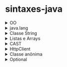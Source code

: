 # sintaxes-java
 <details>
  <summary>OO</summary>
  
  ### Invocando o contrutor da classe pai

 - Em algumas situações é necessário reaproveitar um construtor já declarado em uma classe pai e para explicar como reaproveitar irei demonstrar um situação.
 
 - Temos a classe abstrata Brasileiro que possui seus atributos como final e também tem seu método construtor.A partir da classe Brasileiro, podemos construit outras classes como Pernambucano,Carioca e Amazonense,no entanto os atributos de Brasileiro são finais e só podem ter valores atribuidos no momento de sua declaração.Sendo assim, uma forma de poder modificar o valor desses atributos em outras classes é reaproveitando o método construtor da classe pai.Para fazer isso, basta chamar o método construto da classe matriz com o ´super´, os valores serão recebidos por meio dos parâmetros do método construtor da classe filha.

```java
public abstract Brasileiro{

  private final String nome;
  private final String cpf;
  private final String rg;
  
  public Brasileiro(String nome, String cpf, String rg){
    this.nome = nome;
    this.cpf = cpf;
    this.rg = rg;
  }
}
```
```java
public class Pernambucano extends Brasileiro{

  public Pernambucano(String nome, String cpf, String rg){
    super(nome, cpf, rg);
  }
}
```
### Visibilidade dos métodos

 - Métodos privados são necessários em situações em que parte da lógica de um processo tem um carater mais sigiloso a regra de negócio.
 - `Exemplo`: Temos as classes `Produto` e `Fatura`, a classe Fatura possui o objetivo de calcular os descontos e impostos de uma lista de produtos.Dentro da Fatura, existe o método `calcularTotalAPagar` e esse método chama os métodos privados que `possuem as fórmulas para calcular o Desconto e os impostos`.Dessa forma, o único caminho para chamar os métodos privados é de forma indireta e por meio de um método público.

  
 </details>
 <details>
  <summary>java.lang</summary>
  <details>
   <summary>Classe Object</summary>
   
   ## Classe Object
   - É a superclasse de todas as classes em java e é definida no pacote java.lang.Isso significa que todas as  classes em java herdam a classe Object.

   ### Métodos importantes da classe
   #### equals
   - Este método é usado para comparar se dois objetos são iguais em termos de conteúdo.
   - Por padrão, a comparação desse método é a referência da memória e para comparar o conteúdo, é necessário sobrescrever o método.
   - o método equals não pode ser usado diretamente com tipos primitivos em Java, pois ele é um método de objetos e tipos primitivos não são objetos.
   ```C#
    package Exercicios;

    import java.util.Objects;

    public class App3 {
    private String a;
    private String b;

    public void compare(String a, String b) {
        if(a.equals(b)){
            System.out.println("a é igual a b");
        }else{
            System.out.println("a não é igual a b");
        }

    }

    @Override
    public boolean equals(Object o) {
        if (this == o) return true;
        if (o == null || getClass() != o.getClass()) return false;
        App3 app3 = (App3) o;
        return a == app3.a && b == app3.b;
    }

    public static void main(String[] args) {
        App3 teste = new App3();
        teste.compare("bom dia","bom dia");
    }
}
   ```

  ## toString
  - Usado para retornar uma representação String de um objeto e seus atributos
  - O método não vem com essa funcionalidade por padrão e é necessário sobrescrever para ser possível utiliza-ló de uma forma alternativa.
  - O método não imprime,apenas faz a formatação de saída.
  ```C#
  package Exercicios;

  public class App4 {
    public String nome;
    public int idade;

    @Override
    public String toString() {
        return "App4{" +
                "nome='" + nome + '\'' +
                ", idade=" + idade +
                '}';
    }

    public static void main(String[] args) {
        App4 pessoa = new App4();
        pessoa.nome="Athos";
        pessoa.idade=22;
        System.out.println(pessoa.toString());

    }
}

  ```
  
  </details>
 </details>
 <details>
  <summary>Classe String</summary>
  
  ## Variáveis, armazenamento e Strings
  
  ### Atribuição literal de uma string 
   - Quando é feita a atribuição literal de uma string, a variável é armazenada em um Pool de strings.
   O pool de strings é a memória reservada que o java usa para guardar valores de forma única,
   Ou seja, caso exista duas variáveis com valores idênticos, as duas variáveis irão apontar para
   o mesmo valor no pool de strings e terão o mesmo endereço de memória.
   
   ```java
   String s1 = "Carlos";
   String s2 = "Ana";
   String s3 = "Carlos";
   String s4 = "Ana";
   String s5 = "Luiz";
   ```
  ![Captura de tela de 2023-10-18 19-35-23](https://github.com/AthosGustavo/sintaxes-java/assets/112649935/ed1b116f-7e41-4ebb-96d9-1e1a4b7930cb)

  ### Instânciação da classe String
   - Ao instânciar uma classe, a variável é tratada como um objeto na memória e possui endereço de memória único.

  ## Comparando Strings

  ### Comparando Strings com operador igual
   - O operador de igual é usado para comparar o endereço de memória e não os valores que estão associados a essa memória.

  ```java
    String nomeInstancia = new String("athos");
    String nomeInstanciaDois = new String("athos");
        
    if(nomeInstancia == nomeInstanciaDois){
    System.out.println("nomeInstancia == nomeInstanciaDois");
    }else{
      System.out.println("Não são iguais");  //nao sao iguais
    }
   ```

  ### Comparando Strings com equals()
   - equals compara os valores associados as variáveis

   ```java
    String nomeInstancia = new String("athos");
    String nomeInstanciaDois = new String("athos");
        
    if(nomeInstancia.equals(nomeInstanciaDois)){
    System.out.println("nomeInstancia == nomeInstanciaDois"); // São iguais
    }else{
      System.out.println("Não são iguais");  //nao sao iguais
    }
   ```

  ## Imutabilidade das Strings
   - As Strings são imutáveis, existe uma diferença entre reescrever o valor de uma String e mutar esse valor.Para reescrever basta literamente apagar o valor da String e colocar outro,por sua vez, a mutação é diferente.

  ### Mutação de String
   - Em um exemplo como esse asseguir não modificará o valor da variável nome, será necessário atribuir a mutação a outra variável e o valor antigo ainda continuará existindo.

  ```java
  String nome = "athos";
  String nomeAlterado = nome.toUpperCase();
  System.out.println(nomeAlterado);
  ```

  <details>
  <summary>Métodos String</summary>
   
   ## Métodos String
   
   ### length
   - Usado para retornar o tamanho de uma string ou array
   ```java
   String originalString = "Olá, Mundo!";
        
   int comprimento = originalString.length();
   System.out.println("Comprimento da string: " + comprimento);
   ```
    
  ### substring
  - Usada para extrair uma parte de uma string
  - Ex: substring(int beginIndex, int endIndex)

  ```java
  String originalString = "Olá, Mundo!";

  String substring = originalString.substring(0, 5);
  System.out.println("Substring: " + substring);
  
  ```
  ### concat
  - Usado para unir uma String a outra
  
  ```java
  String originalString = "Olá, Mundo!";

  String outraString = " Isso é um exemplo.";
  String concatenada = originalString.concat(outraString);
  System.out.println("String concatenada: " + concatenada);
  
  ```
    
  ### contains
  - Usado para verificar se uma string comtém uma determinada sequência

  ```java
  String frase = "Java é uma linguagem de programação poderosa.";

  // Verificando se a string contém uma sequência específica
  String sequencia = "linguagem";

  if (frase.contains(sequencia)) {
    System.out.println("A string contém a sequência: " + sequencia);
  } else {
    System.out.println("A string NÃO contém a sequência: " + sequencia);
  }
  ```
  ### replace
  - Usado para substituir caracteres em uma String
  - replace(oldChar, newChar);
  ```java
  String originalString = "Olá, Mundo!";

  String substituida = originalString.replace('o', 'X');
  System.out.println("String com substituição: " + substituida);
  ```
 
 </details> 
</details>
 

<details>
 <summary>Listas e Arrays</summary>
 <details>
  <summary>Arrays simples</summary>

   ## Arrays simples

### Regras dos arrays simples
 - estruturas estáticas
 - Não permiti alocação de valores de forma dinâmica
 - A sua capacidade não pode ser mudada após a declaração, exceto com gambiarras.
 - Não é possível declara um array vazio e após preenche-lo com a quantidade de valores que bem entender.Apenas é possível declara um array com uma capacidade x e após isso preencher com valores a sua campacidade x.

### Sintaxes de declaração de um array simples

**DECLARAÇÃO**

```
int[] numeros;
numeros = new int[capacidade]
```

**INICIALIZAÇÃO:APENAS EXISTE DUAS MANEIRAS DE INICIALIZAR UM ARRAY!**

Usando a palavra chave new
```
int[] numeros = new int[5];
```
alocando os valores na declaração
```
int[] numeros = {1, 2, 3, 4};
```
  
 </details>
 <details>
  <summary>ArrayList</summary>

   ## ArraysList

   ### Regras dos ArraysList
   - Podem crescer e diminuir dinâmicamente

   **DECLARAÇÃO**

   Declarando um array vazio
   ```
   ArrayList<String> listaDeNomes = new ArrayList<>();
   ```

   Declarando um ArrayList com elementos iniciais
   ```
   ArrayList<Integer> numeros = new ArrayList<>(Arrays.asList(1, 2, 3, 4, 5));

   ```
 </details>
</details>

<details>
 <summary>CAST</summary>
 
 ## Cast
 - O cast se baseia na conversão de um tipo de variável para o outro.

 ### cast implícito
 
 ```C#
 int numero = 3;
 double valor = numero;
 ```
 - Colocamos um valor da variável número (tipo int) na variável valor (tipo double) sem usar um cast explícito.Isso funciona,pois qualquer inteiro cabe dentro de um double, por esse motivo o compilador não exibe erro.
 ```C#
 double numeroDouble = 4.75;
 int numeroInt = (int) numeroDouble;
 ```
 - Nesse caso, é necessário fazer um cast explícito, pois um double não cabe um int.




 
</details>

<details>
 <summary>HttpClient</summary>
 
 ## Explicando as principais classes do HttpClient de uma forma simplificada.

 ### HttpClient
 - Responsável por abrir e enviar a solicitação.

 ### HttpRequest
 - Responsável por preparar os detalhes da solicitação, incluindo os métodos HTTP.
 - Define como a solicitação será formatada antes de seer enviada.

 ### HttpResponse
 - Responsável por receber a resposta da requisição
 - Contém informações sobre o código de status da resposta, os cabeçalhos da resposta e o corpo da resposta.
 - Permite  acessar e processar o conteúdo da resposta, como texto, JSON ou outros.

 ```java
 import java.net.URI;
 import java.net.http.HttpClient;
 import java.net.http.HttpRequest;
 import java.net.http.HttpResponse;
 import java.io.IOException;
 import java.net.http.HttpHeaders;

 public class Main {
     public static void main(String[] args) throws IOException, InterruptedException {

         String regiao = "Brasil";
         // HttpClient é uma classe abstrata e newHttpClient() é um método estático
         HttpClient httpClient = HttpClient.newHttpClient();

         String chaveApi = "8d477a13299a1dc90901fac477cc83d3";
         String apiUrl = "http://api.openweathermap.org/data/2.5/weather?q=" + regiao + "&appid=" + chaveApi;

         HttpRequest requisicao = HttpRequest.newBuilder()
             .uri(URI.create(apiUrl))
             .build();

         HttpResponse<String> resposta = httpClient.send(requisicao, HttpResponse.BodyHandlers.ofString());

         int statusCode = resposta.statusCode();
         String responseBody = resposta.body();

         System.out.println("Código de status: " + statusCode);
         System.out.println("Resposta do servidor:");
         System.out.println(responseBody);
     }
  }

 ```

</details>
<details>
 <summary>Classe anônima</summary>

 # Classe anônima
 - A classe anônima pode ser usada para obter métodos implementados em uma interface pelo motivo de desacoplamento de um método a partir de uma classe.Ao invés de implementar o método na classe, o método é implementado em uma interface.

 ## Situações onde é indicado o uso de uma classe anônima
 - Métodos simples e curtos que não são reutilizados e precisam ser flexíveis para serem usados em diferentes cenários.

 ## Situações onde não é indicado o uso de uma classe anônima
 - `Quando a implementação precisa ser reutilizada`
 - `Quando a implementação é complexa:` Se a implementação do método é complexa e contém muitas linhas de código, pode ser melhor criar uma classe separada.

 *EXEMPLO USANDO CLASSE ANÔNIMA*
 ```java
 public interface CalculosMontagemCarro{
  public void calculosMontagemCarro();
 }

public class CarroCustoMontagem{

  public void carroValorTotal(CalculosMontagemCarro calculosMontagemCarro){
    //régra de negócio
   }
 }

 CarroCustoMontagem carroCustoMontagem = new CarroCustoMontagem();

 carroCustoMontagem.carroValorTotal(new CalculosMontagemCarro(){

   @Override
   public void calculosMontagemCarro(){
     //régra de negócio
   }
  
 });
 ```
 *SEM USAR CLASSE ANÔNIMA*
 ```java
  public class CarroCustoMontagem{

   public void carroValorTotal(CalculosMontagemCarro calculosMontagemCarro){
     //régra de negócio
   }
  }

  public class CalculosMontagemCarroImpl implements CalculosMontagemCarro {
   @Override
   public void calculosMontagemCarro(){
     //régra de negócio
   }
  }

  CarroCustoMontagem carroCustoMontagem = new CarroCustoMontagem();
  CalculosMontagemCarro calculosMontagemCarro = new CalculosMontagemCarroImpl();

  carroCustoMontagem.carroValorTotal(calculosMontagemCarro);
 ```
   
</details>
<details>
 <summary>Optional</summary>

 # Optional

 ## Optional.ofNullable
 Usado para lidar com possíveis valores nulos de forma segura
 <hr/>
 
 *EXEMPLO 1º: REALIZANDO UMA AÇÃO COM BASE EM UM VALOR NÃO NULO*
 
 ```java
  String nome = "Maria";
  Optional<String> optionalNome = Optional.ofNullable(nome);
  optionalNome.ifPresent(valor -> System.out.println("Nome: " + valor));
 ```
 *EXEMPLO 2º*: PRÉ DEFININDO VALOR EM CASO DE NULIDADE
  - Se nome for nulo, nomeFinal receberá "SEM NOME". Caso contrário, nomeFinal receberá o valor da variável nome
 
 ```java
 String nome = "Carlos"; // Nome diferente de null
 Optional<String> optionalNome = Optional.ofNullable(nome);

 String nomeFinal = optionalNome.orElse("SEM NOME");
 System.out.println("Nome final: " + nomeFinal);

 ```
 
 *EXEMPLO 3º: PRÉ DEFININDO UM VALOR DINÂMICO ATRAVÉS DE UMA FUNÇÃO EM CASO DE NULIDADE*
  - Diferente 
  
</details>


